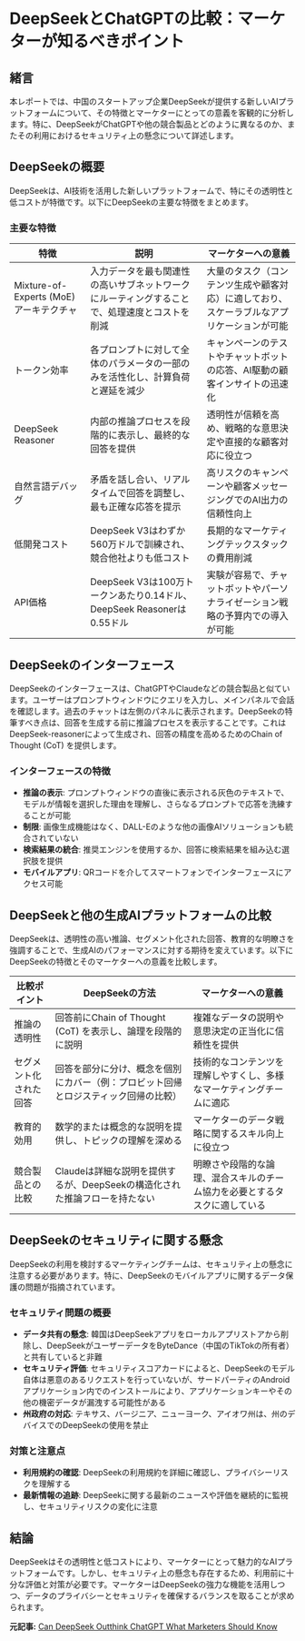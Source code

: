 # DeepSeekとChatGPTの比較：マーケターが知るべきポイント

## 緒言

本レポートでは、中国のスタートアップ企業DeepSeekが提供する新しいAIプラットフォームについて、その特徴とマーケターにとっての意義を客観的に分析します。特に、DeepSeekがChatGPTや他の競合製品とどのように異なるのか、またその利用におけるセキュリティ上の懸念について詳述します。

## DeepSeekの概要

DeepSeekは、AI技術を活用した新しいプラットフォームで、特にその透明性と低コストが特徴です。以下にDeepSeekの主要な特徴をまとめます。

### 主要な特徴

| 特徴 | 説明 | マーケターへの意義 |
|---|---|---|
| Mixture-of-Experts (MoE) アーキテクチャ | 入力データを最も関連性の高いサブネットワークにルーティングすることで、処理速度とコストを削減 | 大量のタスク（コンテンツ生成や顧客対応）に適しており、スケーラブルなアプリケーションが可能 |
| トークン効率 | 各プロンプトに対して全体のパラメータの一部のみを活性化し、計算負荷と遅延を減少 | キャンペーンのテストやチャットボットの応答、AI駆動の顧客インサイトの迅速化 |
| DeepSeek Reasoner | 内部の推論プロセスを段階的に表示し、最終的な回答を提供 | 透明性が信頼を高め、戦略的な意思決定や直接的な顧客対応に役立つ |
| 自然言語デバッグ | 矛盾を話し合い、リアルタイムで回答を調整し、最も正確な応答を提示 | 高リスクのキャンペーンや顧客メッセージングでのAI出力の信頼性向上 |
| 低開発コスト | DeepSeek V3はわずか560万ドルで訓練され、競合他社よりも低コスト | 長期的なマーケティングテックスタックの費用削減 |
| API価格 | DeepSeek V3は100万トークンあたり0.14ドル、DeepSeek Reasonerは0.55ドル | 実験が容易で、チャットボットやパーソナライゼーション戦略の予算内での導入が可能 |

## DeepSeekのインターフェース

DeepSeekのインターフェースは、ChatGPTやClaudeなどの競合製品と似ています。ユーザーはプロンプトウィンドウにクエリを入力し、メインパネルで会話を確認します。過去のチャットは左側のパネルに表示されます。DeepSeekの特筆すべき点は、回答を生成する前に推論プロセスを表示することです。これはDeepSeek-reasonerによって生成され、回答の精度を高めるためのChain of Thought (CoT) を提供します。

### インターフェースの特徴

- **推論の表示**: プロンプトウィンドウの直後に表示される灰色のテキストで、モデルが情報を選択した理由を理解し、さらなるプロンプトで応答を洗練することが可能
- **制限**: 画像生成機能はなく、DALL-Eのような他の画像AIソリューションも統合されていない
- **検索結果の統合**: 推奨エンジンを使用するか、回答に検索結果を組み込む選択肢を提供
- **モバイルアプリ**: QRコードを介してスマートフォンでインターフェースにアクセス可能

## DeepSeekと他の生成AIプラットフォームの比較

DeepSeekは、透明性の高い推論、セグメント化された回答、教育的な明瞭さを強調することで、生成AIのパフォーマンスに対する期待を変えています。以下にDeepSeekの特徴とそのマーケターへの意義を比較します。

| 比較ポイント | DeepSeekの方法 | マーケターへの意義 |
|---|---|---|
| 推論の透明性 | 回答前にChain of Thought (CoT) を表示し、論理を段階的に説明 | 複雑なデータの説明や意思決定の正当化に信頼性を提供 |
| セグメント化された回答 | 回答を部分に分け、概念を個別にカバー（例：プロビット回帰とロジスティック回帰の比較） | 技術的なコンテンツを理解しやすくし、多様なマーケティングチームに適応 |
| 教育的効用 | 数学的または概念的な説明を提供し、トピックの理解を深める | マーケターのデータ戦略に関するスキル向上に役立つ |
| 競合製品との比較 | Claudeは詳細な説明を提供するが、DeepSeekの構造化された推論フローを持たない | 明瞭さや段階的な論理、混合スキルのチーム協力を必要とするタスクに適している |

## DeepSeekのセキュリティに関する懸念

DeepSeekの利用を検討するマーケティングチームは、セキュリティ上の懸念に注意する必要があります。特に、DeepSeekのモバイルアプリに関するデータ保護の問題が指摘されています。

### セキュリティ問題の概要

- **データ共有の懸念**: 韓国はDeepSeekアプリをローカルアプリストアから削除し、DeepSeekがユーザーデータをByteDance（中国のTikTokの所有者）と共有していると非難
- **セキュリティ評価**: セキュリティスコアカードによると、DeepSeekのモデル自体は悪意のあるリクエストを行っていないが、サードパーティのAndroidアプリケーション内でのインストールにより、アプリケーションキーやその他の機密データが漏洩する可能性がある
- **州政府の対応**: テキサス、バージニア、ニューヨーク、アイオワ州は、州のデバイスでのDeepSeekの使用を禁止

### 対策と注意点

- **利用規約の確認**: DeepSeekの利用規約を詳細に確認し、プライバシーリスクを理解する
- **最新情報の追跡**: DeepSeekに関する最新のニュースや評価を継続的に監視し、セキュリティリスクの変化に注意

## 結論

DeepSeekはその透明性と低コストにより、マーケターにとって魅力的なAIプラットフォームです。しかし、セキュリティ上の懸念も存在するため、利用前に十分な評価と対策が必要です。マーケターはDeepSeekの強力な機能を活用しつつ、データのプライバシーとセキュリティを確保するバランスを取ることが求められます。

**元記事:** [Can DeepSeek Outthink ChatGPT What Marketers Should Know](https://www.cmswire.com/ai-technology/can-deepseek-outthink-chatgpt-what-marketers-should-watch/)